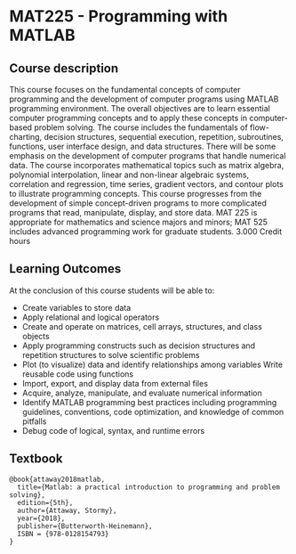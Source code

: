 # MAT225 - Programming with MATLAB


## Course description
This course focuses on the fundamental concepts of computer programming and the development of computer programs using MATLAB programming environment. The overall objectives are to learn essential computer programming concepts and to apply these concepts in computer-based problem solving. The course includes the fundamentals of flow-charting, decision structures, sequential execution, repetition, subroutines, functions, user interface design, and data structures. There will be some emphasis on the development of computer programs that handle numerical data. The course incorporates mathematical topics such as matrix algebra, polynomial interpolation, linear and non-linear algebraic systems, correlation and regression, time series, gradient vectors, and contour plots to illustrate programming concepts. This course progresses from the development of simple concept-driven programs to more complicated programs that read, manipulate, display, and store data. MAT 225 is appropriate for mathematics and science majors and minors; MAT 525 includes advanced programming work for graduate students. 3.000 Credit hours


## Learning Outcomes
At the conclusion of this course students will be able to: 
* Create variables to store data
* Apply relational and logical operators
* Create and operate on matrices, cell arrays, structures, and class objects
* Apply programming constructs such as decision structures and repetition structures to solve scientific problems
* Plot (to visualize) data and identify relationships among variables Write reusable code using functions
* Import, export, and display data from external files
* Acquire, analyze, manipulate, and evaluate numerical information
* Identify MATLAB programming best practices including programming guidelines, conventions, code optimization, and knowledge of common pitfalls
*  Debug code of logical, syntax, and runtime errors


## Textbook
```
@book{attaway2018matlab,
  title={Matlab: a practical introduction to programming and problem solving},
  edition={5th},
  author={Attaway, Stormy},
  year={2018},
  publisher={Butterworth-Heinemann},
  ISBN = {978-0128154793}
}
```
